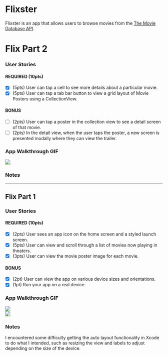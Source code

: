 # Flixster

Flixster is an app that allows users to browse movies from the [The Movie Database API](http://docs.themoviedb.apiary.io/#).

# Flix Part 2

### User Stories

#### REQUIRED (10pts)
- [x] (5pts) User can tap a cell to see more details about a particular movie.
- [x] (5pts) User can tap a tab bar button to view a grid layout of Movie Posters using a CollectionView.

#### BONUS
- [ ] (2pts) User can tap a poster in the collection view to see a detail screen of that movie.
- [ ] (2pts) In the detail view, when the user taps the poster, a new screen is presented modally where they can view the trailer.

### App Walkthrough GIF
<img src=" https://github.com/paizaga/flixster_1/blob/7e883172fd5a48129c1fdf05653acc7814219ee7/ezgif-6-2098e951cd80.gif" ><br>

### Notes


---

## Flix Part 1

### User Stories

#### REQUIRED (10pts)
- [x] (2pts) User sees an app icon on the home screen and a styled launch screen.
- [x] (5pts) User can view and scroll through a list of movies now playing in theaters.
- [x] (3pts) User can view the movie poster image for each movie.

#### BONUS
- [x] (2pt) User can view the app on various device sizes and orientations.
- [x] (1pt) Run your app on a real device.

### App Walkthrough GIF
<img src="https://github.com/paizaga/flixster_1/blob/3362cd5cdf895bfd2340f54daa4f85c41c5733d9/ezgif.com-video-to-gif.gif" ><br>
<img src="https://github.com/paizaga/flixster_1/blob/591fe80800dcbaae4445ef93dbf4a986af98868d/ezgif-7-75aae0885600.gif"> <br>

### Notes
I encountered some difficulty getting the auto layout functionality in Xcode to do what I intended, such as resizing the view and labels to adjust depending on the size of the device.  
